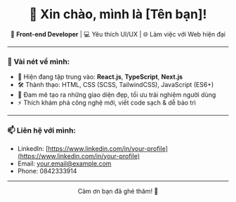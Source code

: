 <h1 align="center">👋 Xin chào, mình là [Tên bạn]!</h1>

<p align="center">
  🎨 <strong>Front-end Developer</strong> | 💻 Yêu thích UI/UX | 🌐 Làm việc với Web hiện đại
</p>

---

### 🚀 Vài nét về mình:

- 🌱 Hiện đang tập trung vào: **React.js**, **TypeScript**, **Next.js**
- 🛠️ Thành thạo: HTML, CSS (SCSS, TailwindCSS), JavaScript (ES6+)
- 🎯 Đam mê tạo ra những giao diện đẹp, tối ưu trải nghiệm người dùng
- ⚡ Thích khám phá công nghệ mới, viết code sạch & dễ bảo trì

---

### 📫 Liên hệ với mình:

- LinkedIn: [https://www.linkedin.com/in/your-profile](https://www.linkedin.com/in/your-profile)
- Email: your.email@example.com
- Phone: 0842333914

---

<p align="center">
  Cảm ơn bạn đã ghé thăm! 🌟
</p>
